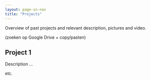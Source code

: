 ```yaml
---
layout: page-in-nav
title: "Projects"
---
```


Overview of past projects and relevant description, pictures and video.

(zoeken op Google Drive + copy/pasten)

## Project 1

Description ...

etc.